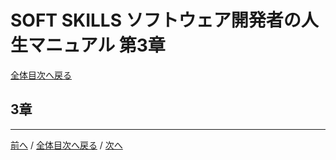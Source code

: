 # SOFT SKILLS ソフトウェア開発者の人生マニュアル 第3章
[全体目次へ戻る](index.md)

## 3章

***

[前へ](c2.md) /
[全体目次へ戻る](index.md) /
[次へ](c4.md)
